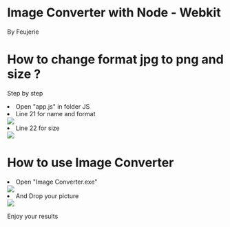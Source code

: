 <h1> Image Converter with Node - Webkit</h1>
<p>By Feujerie</p>

<h1>How to change format jpg to png and size ?</h1>

<p>Step by step</p>

<li>Open "app.js" in folder JS</li>
<li>Line 21 for name and format</li>
<img src="https://i.gyazo.com/e6d903022a5f96a637676931401e8b7c.png">
<li>Line 22 for size </li>
<img src="https://i.gyazo.com/b09aa115843405ce4ea7cdd39337aeeb.png">

<h1>How to use Image Converter</h1>

<li>Open "Image Converter.exe"</li>
<img src="https://i.gyazo.com/dafb1098eefa957c30cd6687e16fc8c1.png">

<li>And Drop your picture</li>
<img src="https://i.gyazo.com/3b164760ae40b6590ff4cfe48ee8c471.png">

<p>Enjoy your results</p>

